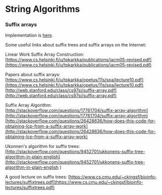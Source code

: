 # String Algorithms

### Suffix arrays

Implementation is [here](suffix-array.cc).

 Some useful links about suffix trees and suffix arrays on the Internet:
 
Linear Work Suffix Array Construction:
[https://www.cs.helsinki.fi/u/tpkarkka/publications/jacm05-revised.pdf](https://www.cs.helsinki.fi/u/tpkarkka/publications/jacm05-revised.pdf)

Papers about suffix arrays:
[https://www.cs.helsinki.fi/u/tpkarkka/opetus/11s/spa/lecture10.pdf](https://www.cs.helsinki.fi/u/tpkarkka/opetus/11s/spa/lecture10.pdf)
[http://web.stanford.edu/class/cs97si/suffix-array.pdf](http://web.stanford.edu/class/cs97si/suffix-array.pdf)

Suffix Array Algorithm:
[http://stackoverflow.com/questions/17761704/suffix-array-algorithm](http://stackoverflow.com/questions/17761704/suffix-array-algorithm)
[http://stackoverflow.com/questions/26428636/how-does-this-code-for-obtaining-lcp-from-a-suffix-array-work](http://stackoverflow.com/questions/26428636/how-does-this-code-for-obtaining-lcp-from-a-suffix-array-work)

Ukonnen's algorithm for suffix trees:
[http://stackoverflow.com/questions/9452701/ukkonens-suffix-tree-algorithm-in-plain-english](http://stackoverflow.com/questions/9452701/ukkonens-suffix-tree-algorithm-in-plain-english
)

A good lecture on suffix trees:
[https://www.cs.cmu.edu/~ckingsf/bioinfo-lectures/suffixtrees.pdf](https://www.cs.cmu.edu/~ckingsf/bioinfo-lectures/suffixtrees.pdf)

